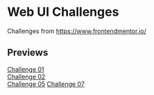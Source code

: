 # Web UI Challenges
Challenges from https://www.frontendmentor.io/

## Previews
[Challenge 01](https://ui-challenges01.vercel.app/)  
[Challenge 02](https://ui-challenges02.vercel.app/)  
[Challenge 05](https://ui-challenges05.vercel.app/)
[Challenge 07](https://ui-challenges07.vercel.app/)  
